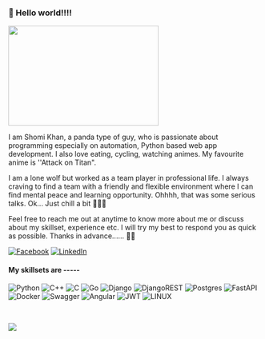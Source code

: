 ### 💫 Hello world!!!!
<img src="https://github.com/nahK994/nahK994/assets/35453959/d7e46dca-b22e-45d1-a91f-df439dca5d67" height="200" width="300"/>

I am Shomi Khan, a panda type of guy, who is passionate about programming especially on automation, Python based web app development.
I also love eating, cycling, watching animes. My favourite anime is ''Attack on Titan".

I am a lone wolf but worked as a team player in professional life. I always craving to find a team with a friendly and flexible environment where I can find mental peace and learning opportunity. 
Ohhhh, that was some serious talks.
Ok... Just chill a bit 🤘🤘🤘

Feel free to reach me out at anytime to know more about me or discuss about my skillset, experience etc.
I will try my best to respond you as quick as possible.
Thanks in advance...... 🙂🙂

[![Facebook](https://img.shields.io/badge/Facebook-%231877F2.svg?logo=Facebook&logoColor=white)](https://facebook.com/shomi.khan1) [![LinkedIn](https://img.shields.io/badge/LinkedIn-%230077B5.svg?logo=linkedin&logoColor=white)](https://linkedin.com/in/shomi-khan-64b418118)

#### My skillsets are -----

![Python](https://img.shields.io/badge/python-3670A0?logo=python&logoColor=ffdd54&style=for-the-badge) ![C++](https://img.shields.io/badge/c++-%2300599C.svg?logo=c%2B%2B&logoColor=white&style=for-the-badge) ![C](https://img.shields.io/badge/c-%2300599C.svg?logo=c&logoColor=white&style=for-the-badge) ![Go](https://img.shields.io/badge/go-%2300ADD8.svg?logo=go&logoColor=white&style=for-the-badge) ![Django](https://img.shields.io/badge/django-%23092E20.svg?logo=django&logoColor=white&style=for-the-badge) ![DjangoREST](https://img.shields.io/badge/DJANGO-REST-ff1709?logo=django&logoColor=white&color=ff1709&labelColor=gray&style=for-the-badge) ![Postgres](https://img.shields.io/badge/postgres-%23316192.svg?logo=postgresql&logoColor=white&style=for-the-badge) ![FastAPI](https://img.shields.io/badge/FastAPI-005571?logo=fastapi&style=for-the-badge) ![Docker](https://img.shields.io/badge/docker-%230db7ed.svg?logo=docker&logoColor=white&style=for-the-badge) ![Swagger](https://img.shields.io/badge/-Swagger-%23Clojure?logo=swagger&logoColor=white&style=for-the-badge) ![Angular](https://img.shields.io/badge/angular-%23DD0031.svg?logo=angular&logoColor=white&style=for-the-badge) ![JWT](https://img.shields.io/badge/JWT-black?logo=JSON%20web%20tokens&style=for-the-badge) ![LINUX](https://img.shields.io/badge/Linux-FCC624?logo=linux&logoColor=black&style=for-the-badge)

<br/>

![](https://github-readme-streak-stats.herokuapp.com/?user=nahK994&theme=city_light&hide_border=false)

<!-- Proudly created with GPRM ( https://gprm.itsvg.in ) -->

<!-- ![Top Langs](https://github-readme-stats.vercel.app/api/top-langs/?username=nahK994&exclude_repo=V,handGestureStaffs,colorHand,ABCD&layout=compact) -->
